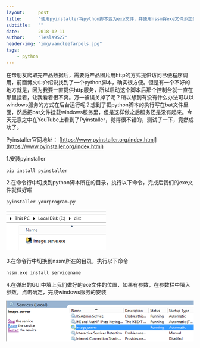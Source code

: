 ```yaml
---
layout:     post
title:      "使用pyinstaller将python脚本变为exe文件，并使用nssm将exe文件添加到windows服务"
subtitle:   ""
date:       2018-12-11
author:     "Tesla9527"
header-img: "img/vancleefarpels.jpg"
tags:
    - python
---
```

在帮朋友爬取完产品数据后，需要将产品图片用http的方式提供访问已便程序调用，前面博文中介绍说找到了一个python脚本，确实很方便。但是有一个不好的地方就是，因为我要一直提供http服务，所以启动这个脚本后那个控制台就一直在那里挂着，让我看着很不爽。万一被误关掉了呢？所以想到有没有什么办法可以以windows服务的方式在后台运行呢？想到了把python脚本的执行写在bat文件里面，然后把bat文件挂载windows服务里，但是这样做之后服务还是没有起来。今天无意之中在YouTube上看到了Pyinstaller，觉得很不错的，测试了一下，竟然成功了。

Pyinstaller官网地址：
[https://www.pyinstaller.org/index.html](https://www.pyinstaller.org/index.html)

1.安装pyinstaller

```
pip install pyinstaller
```

2.在命令行中切换到python脚本所在的目录，执行以下命令，完成后我们的exe文件就做好啦

```
pyinstaller yourprogram.py
```

![img](/img/in-post/pyinstaller/image_serve.png)

3.在命令行中切换到nssm所在的目录，执行以下命令

```
nssm.exe install servicename
```

4.在弹出的GUI中填上我们做好的exe文件的位置，如果有参数，在参数栏中填入参数，点击确定，完成windows服务的安装

![img](/img/in-post/pyinstaller/image_serve_service.png)